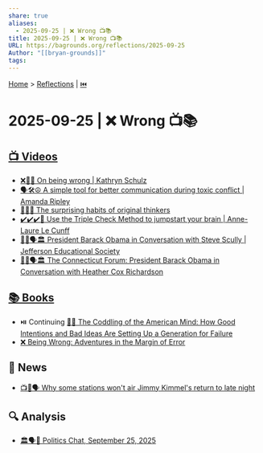 ```yaml
---
share: true
aliases:
  - 2025-09-25 | ❌ Wrong 📺📚
title: 2025-09-25 | ❌ Wrong 📺📚
URL: https://bagrounds.org/reflections/2025-09-25
Author: "[[bryan-grounds]]"
tags:
---
```

[Home](../index.md) > [Reflections](./index.md) | [⏮️](./2025-09-24.md)  
# 2025-09-25 | ❌ Wrong 📺📚  
## [📺 Videos](../videos/index.md)  
- [❌🤔💡 On being wrong | Kathryn Schulz](../videos/on-being-wrong-kathryn-schulz.md)  
- [🗣️🛠️☮️ A simple tool for better communication during toxic conflict | Amanda Ripley](../videos/a-simple-tool-for-better-communication-during-toxic-conflict-amanda-ripley.md)  
- [🤔💡🔄 The surprising habits of original thinkers](../videos/the-surprising-habits-of-original-thinkers-adam-grant-ted.md)  
- [✔️✔️✔️🧠 Use the Triple Check Method to jumpstart your brain | Anne-Laure Le Cunff](../videos/use-the-triple-check-method-to-jumpstart-your-brain-anne-laure-le-cunff.md)  
- [👨🏿🗣️🏛️ President Barack Obama in Conversation with Steve Scully | Jefferson Educational Society](../videos/president-barack-obama-in-conversation-with-steve-scully-jefferson-educational-society.md)  
- [👨🏿🗣️🏛️ The Connecticut Forum: President Barack Obama in Conversation with Heather Cox Richardson](../videos/president-barack-obama-in-conversation-with-heather-cox-richardson-the-connecticut-forum.md)  
  
## [📚 Books](../books/index.md)  
- ⏯️ Continuing [🤕👶 The Coddling of the American Mind: How Good Intentions and Bad Ideas Are Setting Up a Generation for Failure](../books/the-coddling-of-the-american-mind-how-good-intentions-and-bad-ideas-are-setting-up-a-generation-for-failure.md)  
- [❌ Being Wrong: Adventures in the Margin of Error](../books/being-wrong-adventures-in-the-margin-of-error.md)  
  
## 📰 News  
- [📺🚫🗣️ Why some stations won't air Jimmy Kimmel's return to late night](../videos/why-some-stations-wont-air-jimmy-kimmels-return-to-late-night.md)  
  
## 🔍 Analysis  
- [🏛️🗣️📅 Politics Chat, September 25, 2025](../videos/politics-chat-september-25-2025.md)